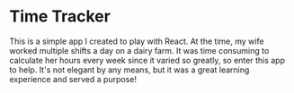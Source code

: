 # Time Tracker
This is a simple app I created to play with React.  At the time, my wife worked multiple shifts a day on a dairy farm.  It was time consuming to calculate her hours every week since it varied so greatly, so enter this app to help.  It's not elegant by any means, but it was a great learning experience and served a purpose!
